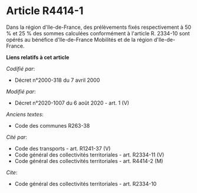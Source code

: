 # Article R4414-1

Dans la région d'Ile-de-France, des prélèvements fixés respectivement à 50 % et 25 % des sommes calculées conformément à
l'article R. 2334-10 sont opérés au bénéfice          d'Ile-de-France Mobilités et de la région d'Ile-de-France.

**Liens relatifs à cet article**

_Codifié par_:

  - Décret n°2000-318 du 7 avril 2000

_Modifié par_:

  - Décret n°2020-1007 du 6 août 2020 - art. 1 (V)

_Anciens textes_:

  - Code des communes R263-38

_Cité par_:

  - Code des transports - art. R1241-37 (V)
  - Code général des collectivités territoriales - art. R2334-11 (V)
  - Code général des collectivités territoriales - art. R4414-2 (M)

_Cite_:

  - Code général des collectivités territoriales - art. R2334-10
